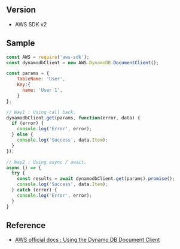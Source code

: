 ## Version
- AWS SDK v2

## Sample
```js
const AWS = require('aws-sdk');
const dynamodbClient = new AWS.DynamoDB.DocumentClient();

const params = {
    TableName: 'User',
    Key:{
      name: 'User 1',
    }
};

// Way1 : Using call back.
dynamodbClient.get(params, function(error, data) {
  if (error) {
    console.log('Error', error);
  } else {
    console.log('Success', data.Item);
  }
});

// Way2 : Using async / await.
async () => {
  try {
    const results = await dynamodbClient.get(params).promise();
    console.log('Success', data.Item);
  } catch (error) {
    console.log('Error', error);
  }
}
```

## Reference
- [AWS official docs : Using the Dynamo DB Document Client](https://docs.aws.amazon.com/sdk-for-javascript/v2/developer-guide/dynamodb-example-document-client.html)
